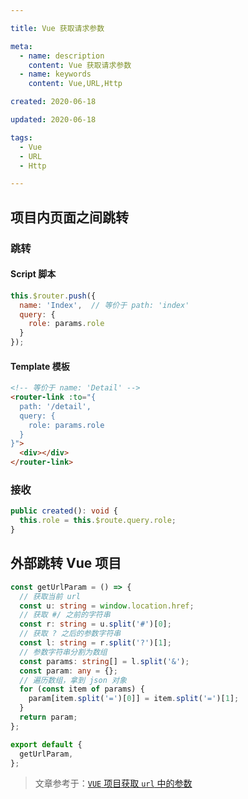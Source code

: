 ```yaml
---

title: Vue 获取请求参数

meta:
  - name: description
    content: Vue 获取请求参数
  - name: keywords
    content: Vue,URL,Http

created: 2020-06-18

updated: 2020-06-18

tags:
  - Vue
  - URL
  - Http

---
```

 
## 项目内页面之间跳转

### 跳转

#### Script 脚本

``` js
this.$router.push({ 
  name: 'Index',  // 等价于 path: 'index'
  query: {
    role: params.role 
  } 
});
```

#### Template 模板

``` html
<!-- 等价于 name: 'Detail' -->
<router-link :to="{
  path: '/detail',  
  query: {
    role: params.role
  }
}">
  <div></div>
</router-link>
```

### 接收

``` ts
public created(): void {
  this.role = this.$route.query.role;
}
```

## 外部跳转 Vue 项目

``` ts
const getUrlParam = () => {
  // 获取当前 url
  const u: string = window.location.href;
  // 获取 #/ 之前的字符串
  const r: string = u.split('#')[0];
  // 获取 ? 之后的参数字符串
  const l: string = r.split('?')[1];
  // 参数字符串分割为数组
  const params: string[] = l.split('&');
  const param: any = {};
  // 遍历数组，拿到 json 对象
  for (const item of params) {
    param[item.split('=')[0]] = item.split('=')[1];
  }
  return param;
};

export default {
  getUrlParam,
};

```

> 文章参考于：[`VUE` 项目获取 `url` 中的参数](https://juejin.im/post/5d6e0fb8518825718a773e70)
